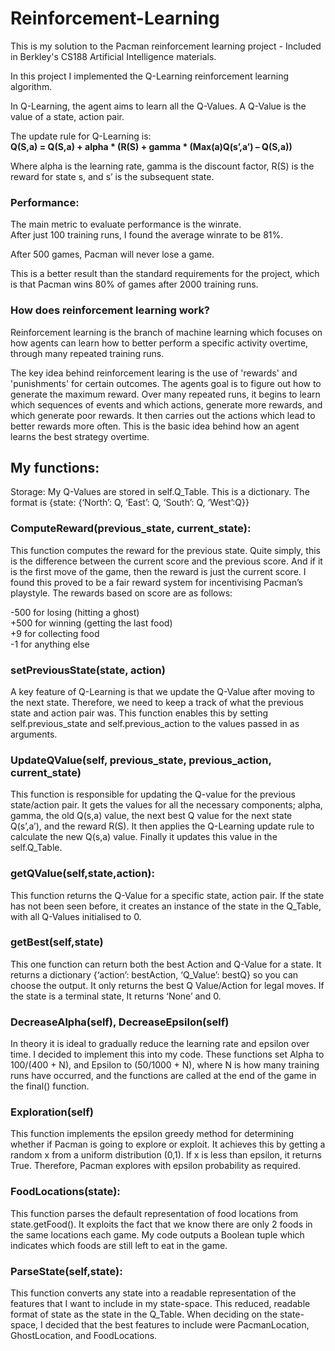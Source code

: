 # Reinforcement-Learning

This is my solution to the Pacman reinforcement learning project - Included in Berkley's CS188 Artificial Intelligence materials.

In this project I implemented the Q-Learning reinforcement learning algorithm. 

In Q-Learning, the agent aims to learn all the Q-Values. A Q-Value is the value of a state, action pair.

The update rule for Q-Learning is: <br> 
**Q(S,a) = Q(S,a) + alpha * (R(S) + gamma * (Max(a)Q(s’,a’) – Q(S,a))**

Where alpha is the learning rate, gamma is the discount factor, R(S) is the reward for state s, and s’ is the subsequent state.


### Performance:
The main metric to evaluate performance is the winrate. <br>
After just 100 training runs, I found the average winrate to be 81%.

After 500 games, Pacman will never lose a game. 

This is a better result than the standard requirements for the project, which is that Pacman wins 80% of games after 2000 training runs.

### How does reinforcement learning work?
Reinforcement learning is the branch of machine learning which focuses on how agents can learn how to better perform a specific activity overtime, through many repeated training runs.

The key idea behind reinforcement learing is the use of 'rewards' and 'punishments' for certain outcomes. The agents goal is to figure out how to generate the maximum reward. Over many repeated runs, it begins to learn which sequences of events and which actions, generate more rewards, and which generate poor rewards. It then carries out the actions which lead to better rewards more often. This is the basic idea behind how an agent learns the best strategy overtime. 


## My functions:

Storage: My Q-Values are stored in self.Q_Table. This is a dictionary. The format is
{state: {‘North’: Q, ‘East’: Q, ‘South’: Q, ‘West’:Q}}

### ComputeReward(previous_state, current_state): 
This function computes the reward for the previous state.
Quite simply, this is the difference between the current score and the previous score. And if it is the first move of the game, then the reward is just the current score. 
I found this proved to be a fair reward system for incentivising Pacman’s playstyle. The rewards based on score are as follows:

-500 for losing (hitting a ghost) <br>
+500 for winning (getting the last food) <br>
+9 for collecting food <br>
-1 for anything else

### setPreviousState(state, action)
A key feature of Q-Learning is that we update the Q-Value after moving to the next state.
Therefore, we need to keep a track of what the previous state and action pair was.
This function enables this by setting self.previous_state and self.previous_action to the values passed in as arguments. 

### UpdateQValue(self, previous_state, previous_action, current_state)

This function is responsible for updating the Q-value for the previous state/action pair. 
It gets the values for all the necessary components; alpha, gamma, the old Q(s,a) value, the next best Q value for the next state Q(s’,a’), and the reward R(S).
It then applies the Q-Learning update rule to calculate the new Q(s,a) value. 
Finally it updates this value in the self.Q_Table.

### getQValue(self,state,action):
This function returns the Q-Value for a specific state, action pair.
If the state has not been seen before, it creates an instance of the state in the Q_Table, with all Q-Values initialised to 0.

### getBest(self,state)
This one function can return both the best Action and Q-Value for a state.
It returns a dictionary {‘action’: bestAction, ‘Q_Value’: bestQ} so you can choose the output. 
It only returns the best Q Value/Action for legal moves. 
If the state is a terminal state, It returns ‘None’ and 0.


### DecreaseAlpha(self), DecreaseEpsilon(self)
In theory it is ideal to gradually reduce the learning rate and epsilon over time. I decided to implement this into my code. These functions set Alpha to 100/(400 + N), and Epsilon to (50/1000 + N), where N is how many training runs have occurred, and the functions are called at the end of the game in the final() function.

### Exploration(self)
This function implements the epsilon greedy method for determining whether if Pacman is going to explore or exploit. 
It achieves this by getting a random x from a uniform distribution (0,1). If x is less than epsilon, it returns True.  Therefore, Pacman explores with epsilon probability as required. 


### FoodLocations(state):
This function parses the default representation of food locations from state.getFood(). It exploits the fact that we know there are only 2 foods in the same locations each game. My code outputs a Boolean tuple which indicates which foods are still left to eat in the game. 

### ParseState(self,state):

This function converts any state into a readable representation of the features that I want to include in my state-space. This reduced, readable format of state as the state in the Q_Table. When deciding on the state-space, I decided that the best features to include were PacmanLocation, GhostLocation, and FoodLocations. 

